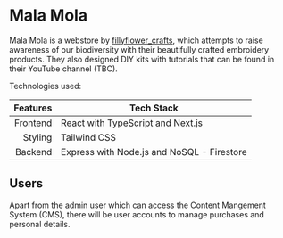# Mala Mola

Mala Mola is a webstore by [fillyflower_crafts](https://www.instagram.com/fillyflower_crafts/), which attempts to raise awareness of our biodiversity with their beautifully crafted embroidery products. They also designed DIY kits with tutorials that can be found in their YouTube channel (TBC).

Technologies used:

| **Features** | **Tech Stack**                             |
| -----------: | ------------------------------------------ |
|     Frontend | React with TypeScript and Next.js          |
|      Styling | Tailwind CSS                               |
|      Backend | Express with Node.js and NoSQL - Firestore |

## Users

Apart from the admin user which can access the Content Mangement System (CMS), there will be user accounts to manage purchases and personal details.

<!-- ## Diagrams -->

<!-- #### Snapshots -->

<!-- ![welcome page](./diagrams/snapshots/welcome-page.png) -->

<!-- ![records adding page](./diagrams/snapshots/add-records-page.png) -->

<!-- ![admin page](./diagrams/snapshots/admin-page.png) -->

<!-- ## Installation / Dependencies

#### Client:

1. npm i react-router-dom
2. npm install -D tailwindcss postcss autoprefixer
3. npx tailwindcss init -p
4. npm install react-icons --save
5. npm install --save react-toastify

#### Server:

1. npm init -y
2. npm i express nodemon
3. npm i express-validator
4. npm i pg cors dotenv
5. npm i jsonwebtoken uuid bcrypt -->

<!-- ## Challenges & unsolved problems -->
